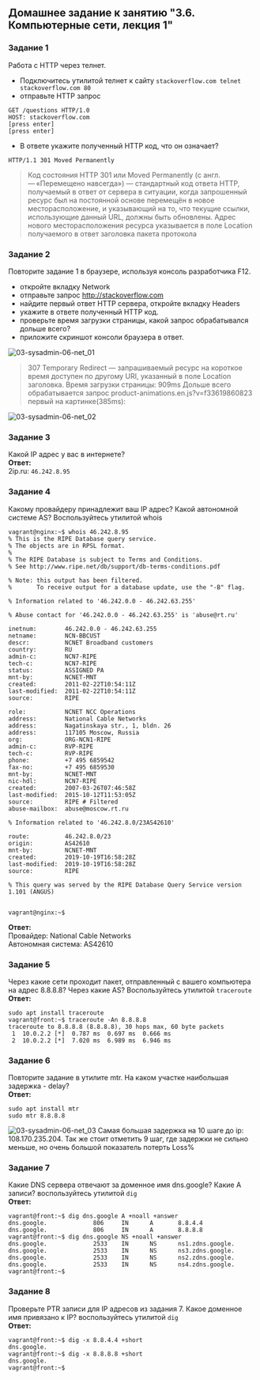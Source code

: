 ## Домашнее задание к занятию "3.6. Компьютерные сети, лекция 1"

### Задание 1
Работа c HTTP через телнет.
- Подключитесь утилитой телнет к сайту `stackoverflow.com telnet stackoverflow.com 80`
- отправьте HTTP запрос
```
GET /questions HTTP/1.0
HOST: stackoverflow.com
[press enter]
[press enter]
```
- В ответе укажите полученный HTTP код, что он означает?
```
HTTP/1.1 301 Moved Permanently
```
> Код состояния HTTP 301 или Moved Permanently (с англ. — «Перемещено навсегда») — стандартный код ответа HTTP, получаемый в ответ от сервера в ситуации, когда запрошенный ресурс был на постоянной основе перемещён в новое месторасположение, и указывающий на то, что текущие ссылки, использующие данный URL, должны быть обновлены. Адрес нового месторасположения ресурса указывается в поле Location получаемого в ответ заголовка пакета протокола 

### Задание 2
Повторите задание 1 в браузере, используя консоль разработчика F12.
- откройте вкладку Network
- отправьте запрос http://stackoverflow.com
- найдите первый ответ HTTP сервера, откройте вкладку Headers
- укажите в ответе полученный HTTP код.
- проверьте время загрузки страницы, какой запрос обрабатывался дольше всего?
- приложите скриншот консоли браузера в ответ.

![03-sysadmin-06-net_01](img/03-sysadmin-06-net_01.png)
> 307 Temporary Redirect — запрашиваемый ресурс на короткое время доступен по другому URI, указанный в поле Location заголовка.
Время загрузки страницы: 909ms
Дольше всего обрабатывается запрос product-animations.en.js?v=f33619860823 первый на картинке(385ms):

![03-sysadmin-06-net_02](img/03-sysadmin-06-net_02.png)

### Задание 3
Какой IP адрес у вас в интернете?  
**Ответ:**  
2ip.ru: `46.242.8.95`
### Задание 4
Какому провайдеру принадлежит ваш IP адрес? Какой автономной системе AS? Воспользуйтесь утилитой whois

```
vagrant@nginx:~$ whois 46.242.8.95
% This is the RIPE Database query service.
% The objects are in RPSL format.
%
% The RIPE Database is subject to Terms and Conditions.
% See http://www.ripe.net/db/support/db-terms-conditions.pdf

% Note: this output has been filtered.
%       To receive output for a database update, use the "-B" flag.

% Information related to '46.242.0.0 - 46.242.63.255'

% Abuse contact for '46.242.0.0 - 46.242.63.255' is 'abuse@rt.ru'

inetnum:        46.242.0.0 - 46.242.63.255
netname:        NCN-BBCUST
descr:          NCNET Broadband customers
country:        RU
admin-c:        NCN7-RIPE
tech-c:         NCN7-RIPE
status:         ASSIGNED PA
mnt-by:         NCNET-MNT
created:        2011-02-22T10:54:11Z
last-modified:  2011-02-22T10:54:11Z
source:         RIPE

role:           NCNET NCC Operations
address:        National Cable Networks
address:        Nagatinskaya str., 1, bldn. 26
address:        117105 Moscow, Russia
org:            ORG-NCN1-RIPE
admin-c:        RVP-RIPE
tech-c:         RVP-RIPE
phone:          +7 495 6859542
fax-no:         +7 495 6859530
mnt-by:         NCNET-MNT
nic-hdl:        NCN7-RIPE
created:        2007-03-26T07:46:58Z
last-modified:  2015-10-12T11:53:05Z
source:         RIPE # Filtered
abuse-mailbox:  abuse@moscow.rt.ru

% Information related to '46.242.8.0/23AS42610'

route:          46.242.8.0/23
origin:         AS42610
mnt-by:         NCNET-MNT
created:        2019-10-19T16:58:28Z
last-modified:  2019-10-19T16:58:28Z
source:         RIPE

% This query was served by the RIPE Database Query Service version 1.101 (ANGUS)


vagrant@nginx:~$
```
**Ответ:**  
Провайдер: National Cable Networks  
Автономная система: AS42610  

### Задание 5
Через какие сети проходит пакет, отправленный с вашего компьютера на адрес 8.8.8.8? Через какие AS? Воспользуйтесь утилитой `traceroute`
**Ответ:**
```
sudo apt install traceroute  
vagrant@front:~$ traceroute -An 8.8.8.8  
traceroute to 8.8.8.8 (8.8.8.8), 30 hops max, 60 byte packets  
 1  10.0.2.2 [*]  0.787 ms  0.697 ms  0.666 ms  
 2  10.0.2.2 [*]  7.020 ms  6.989 ms  6.946 ms  
```

### Задание 6
Повторите задание в утилите mtr. На каком участке наибольшая задержка - delay?   
**Ответ:**
```
sudo apt install mtr  
sudo mtr 8.8.8.8  
```
![03-sysadmin-06-net_03](img/03-sysadmin-06-net_03.png)
Самая большая задержка на 10 шаге до ip: 108.170.235.204. Так же стоит отметить 9 шаг, где задержки не сильно меньше, но очень большой показатель потерть Loss%

### Задание 7
Какие DNS сервера отвечают за доменное имя dns.google? Какие A записи? воспользуйтесь утилитой `dig`  
**Ответ:**
```
vagrant@front:~$ dig dns.google A +noall +answer
dns.google.             806     IN      A       8.8.4.4 
dns.google.             806     IN      A       8.8.8.8       
vagrant@front:~$ dig dns.google NS +noall +answer    
dns.google.             2533    IN      NS      ns1.zdns.google.  
dns.google.             2533    IN      NS      ns3.zdns.google.  
dns.google.             2533    IN      NS      ns2.zdns.google.  
dns.google.             2533    IN      NS      ns4.zdns.google.  
vagrant@front:~$ 
```
### Задание 8
Проверьте PTR записи для IP адресов из задания 7. Какое доменное имя привязано к IP? воспользуйтесь утилитой `dig`  
**Ответ:**
```
vagrant@front:~$ dig -x 8.8.4.4 +short
dns.google.
vagrant@front:~$ dig -x 8.8.8.8 +short
dns.google.
vagrant@front:~$ 
```
